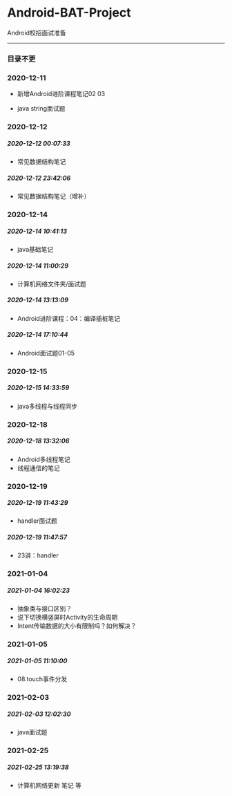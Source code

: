 # Android-BAT-Project
Android校招面试准备

---

### 目录不更

### 2020-12-11

- 新增Android进阶课程笔记02 03

- java string面试题

### 2020-12-12

##### 2020-12-12 00:07:33

- 常见数据结构笔记

##### 2020-12-12 23:42:06

- 常见数据结构笔记（增补）

### 2020-12-14

##### 2020-12-14 10:41:13

- java基础笔记

##### 2020-12-14 11:00:29

- 计算机网络文件夹/面试题

##### 2020-12-14 13:13:09

- Android进阶课程：04：编译插桩笔记

##### 2020-12-14 17:10:44

- Android面试题01-05

### 2020-12-15

##### 2020-12-15 14:33:59

- java多线程与线程同步

### 2020-12-18

##### 2020-12-18 13:32:06

- Android多线程笔记
- 线程通信的笔记

### 2020-12-19

##### 2020-12-19 11:43:29

- handler面试题

##### 2020-12-19 11:47:57

- 23讲：handler

### 2021-01-04

##### 2021-01-04 16:02:23

- 抽象类与接口区别？
- 说下切换横竖屏时Activity的生命周期
- Intent传输数据的大小有限制吗？如何解决？

### 2021-01-05

##### 2021-01-05 11:10:00

- 08.touch事件分发

### 2021-02-03

##### 2021-02-03 12:02:30

- java面试题 

### 2021-02-25

##### 2021-02-25 13:19:38

- 计算机网络更新 笔记 等